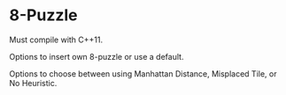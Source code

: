 # 8-Puzzle

Must compile with C++11. 

Options to insert own 8-puzzle or use a default.

Options to choose between using Manhattan Distance, Misplaced Tile, or No Heuristic.
